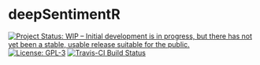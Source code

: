 # deepSentimentR

[![Project Status: WIP – Initial development is in progress, but there has not yet been a stable, usable release suitable for the public.](https://www.repostatus.org/badges/latest/wip.svg)](https://www.repostatus.org/#wip) [![License: GPL-3](https://img.shields.io/badge/License-GPLv3-yellow.svg)](https://opensource.org/licenses/GPL-3.0) [![Travis-CI Build Status](https://travis-ci.com/adityamangal410/deepSentimentR.svg?branch=master)](https://travis-ci.org/aditayamangal410/deepSentimentR)
